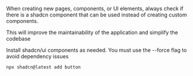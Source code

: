 When creating new pages, components, or UI elements, always check if there is a shadcn component that can be used instead of creating custom components. 

This will improve the maintainability of the application and simplify the codebase

Install shadcn/ui components as needed. You must use the --force flag to avoid dependency issues

```bash
npx shadcn@latest add button
```